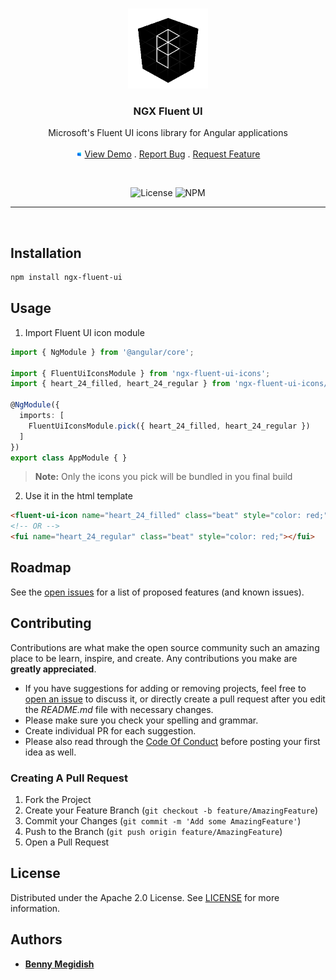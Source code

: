 <br/>
<p align="center">
  <a href="https://github.com/bennymeg/ngx-fluent-ui">
    <img src="https://github.com/bennymeg/ngx-fluent-ui/blob/master/docs/assets/logo.png?raw=true" width="128px" alt="Logo">
  </a>

  <h3 align="center">NGX Fluent UI</h3>

  <p align="center">
    Microsoft's Fluent UI icons library for Angular applications
    <br/>
    <br/>
    <img src="https://github.com/bennymeg/ngx-fluent-ui/blob/master/docs/assets/fluent.png?raw=true" width="10px" alt="LIVE Demo">
    <a href="https://bennymeg.github.io/ngx-fluent-ui/">View Demo</a>
    .
    <a href="https://github.com/bennymeg/ngx-fluent-ui/issues">Report Bug</a>
    .
    <a href="https://github.com/bennymeg/ngx-fluent-ui/issues">Request Feature</a>
  </p>

  <br/>

  <div align="center">

  ![License](https://img.shields.io/github/license/bennymeg/ngx-fluent-ui)
  ![NPM](https://img.shields.io/npm/v/ngx-fluent-ui)
  
  </div>
</p>

<hr></br>

## Installation

```bash
npm install ngx-fluent-ui
```

<!-- https://www.chrisjmendez.com/2017/06/17/angular-dynamically-inserting-svg-into-an-element/ -->

## Usage

1. Import Fluent UI icon module

```ts  
import { NgModule } from '@angular/core';

import { FluentUiIconsModule } from 'ngx-fluent-ui-icons';
import { heart_24_filled, heart_24_regular } from 'ngx-fluent-ui-icons/library/icons.library';

@NgModule({
  imports: [
    FluentUiIconsModule.pick({ heart_24_filled, heart_24_regular })
  ]
})
export class AppModule { }
```
> **Note:** Only the icons you pick will be bundled in you final build

2. Use it in the html template

```html
<fluent-ui-icon name="heart_24_filled" class="beat" style="color: red;"></fluent-ui-icon>
<!-- OR -->
<fui name="heart_24_regular" class="beat" style="color: red;"></fui>
```

## Roadmap

See the [open issues](https://github.com/bennymeg/ngx-fluent-ui/issues) for a list of proposed features (and known issues).

## Contributing

Contributions are what make the open source community such an amazing place to be learn, inspire, and create. Any contributions you make are **greatly appreciated**.
* If you have suggestions for adding or removing projects, feel free to [open an issue](https://github.com/bennymeg/ngx-fluent-ui/issues/new) to discuss it, or directly create a pull request after you edit the *README.md* file with necessary changes.
* Please make sure you check your spelling and grammar.
* Create individual PR for each suggestion.
* Please also read through the [Code Of Conduct](https://github.com/bennymeg/ngx-fluent-ui/blob/master/CODE_OF_CONDUCT.md) before posting your first idea as well.

### Creating A Pull Request

1. Fork the Project
2. Create your Feature Branch (`git checkout -b feature/AmazingFeature`)
3. Commit your Changes (`git commit -m 'Add some AmazingFeature'`)
4. Push to the Branch (`git push origin feature/AmazingFeature`)
5. Open a Pull Request

## License

Distributed under the Apache 2.0 License. See [LICENSE](https://github.com/bennymeg/ngx-fluent-ui/blob/master/LICENSE.md) for more information.

## Authors

* **[Benny Megidish](https://github.com/bennymeg/)**
